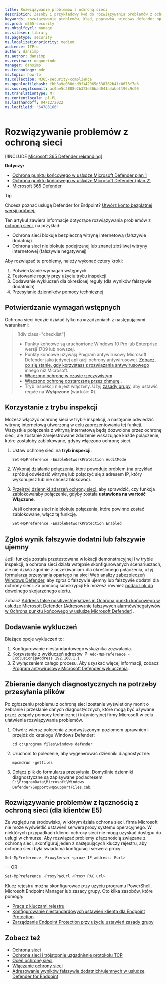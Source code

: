 ```yaml
---
title: Rozwiązywanie problemów z ochroną sieci
description: Zasoby i przykładowy kod do rozwiązywania problemów z ochroną sieci w Ochrona punktu końcowego w usłudze Microsoft Defender.
keywords: rozwiązywanie problemów, błąd, poprawka, windows defender np, asr, reguły, biodra, rozwiązywanie problemów, inspekcja, wykluczenie, fałszywie dodatnie, złamane, blokowanie, Ochrona punktu końcowego w usłudze Microsoft Defender
ms.prod: m365-security
ms.mktglfcycl: manage
ms.sitesec: library
ms.pagetype: security
ms.localizationpriority: medium
audience: ITPro
author: dansimp
ms.author: dansimp
ms.reviewer: oogunrinde
manager: dansimp
ms.technology: mde
ms.topic: how-to
ms.collection: M365-security-compliance
ms.openlocfilehash: fbb3a9e038dcd9f342065d538762b41c0673f7e6
ms.sourcegitcommit: ac0ae5c2888e2b323e36bad041a4abef196c9c96
ms.translationtype: MT
ms.contentlocale: pl-PL
ms.lasthandoff: 04/12/2022
ms.locfileid: "64783166"
---
```

# <a name="troubleshoot-network-protection"></a>Rozwiązywanie problemów z ochroną sieci

[!INCLUDE [Microsoft 365 Defender rebranding](../../includes/microsoft-defender.md)]

**Dotyczy:**
- [Ochrona punktu końcowego w usłudze Microsoft Defender plan 1](https://go.microsoft.com/fwlink/p/?linkid=2154037)
- [Ochrona punktu końcowego w usłudze Microsoft Defender (plan 2)](https://go.microsoft.com/fwlink/p/?linkid=2154037) 
- [Microsoft 365 Defender](https://go.microsoft.com/fwlink/?linkid=2118804)

> [!TIP]
> Chcesz poznać usługę Defender for Endpoint? [Utwórz konto bezpłatnej wersji próbnej.](https://signup.microsoft.com/create-account/signup?products=7f379fee-c4f9-4278-b0a1-e4c8c2fcdf7e&ru=https://aka.ms/MDEp2OpenTrial?ocid=docs-wdatp-pullalerts-abovefoldlink)

Ten artykuł zawiera informacje dotyczące rozwiązywania problemów z [ochroną sieci](network-protection.md), na przykład:

- Ochrona sieci blokuje bezpieczną witrynę internetową (fałszywie dodatnią)
- Ochrona sieci nie blokuje podejrzanej lub znanej złośliwej witryny internetowej (fałszywie negatywnej)

Aby rozwiązać te problemy, należy wykonać cztery kroki:

1. Potwierdzanie wymagań wstępnych
2. Testowanie reguły przy użyciu trybu inspekcji
3. Dodawanie wykluczeń dla określonej reguły (dla wyników fałszywie dodatnich)
4. Przesyłanie dzienników pomocy technicznej

## <a name="confirm-prerequisites"></a>Potwierdzanie wymagań wstępnych

Ochrona sieci będzie działać tylko na urządzeniach z następującymi warunkami:

> [!div class="checklist"]
>
> - Punkty końcowe są uruchomione Windows 10 Pro lub Enterprise wersji 1709 lub nowszej.
> - Punkty końcowe używają Program antywirusowy Microsoft Defender jako jedynej aplikacji ochrony antywirusowej. [Zobacz, co się stanie, gdy korzystasz z rozwiązania antywirusowego](/windows/security/threat-protection/microsoft-defender-antivirus/microsoft-defender-antivirus-compatibility) innego niż Microsoft.
> - [Włączono ochronę w czasie rzeczywistym](/windows/security/threat-protection/microsoft-defender-antivirus/configure-real-time-protection-microsoft-defender-antivirus) .
> - [Włączono ochronę dostarczaną przez chmurę](/windows/security/threat-protection/microsoft-defender-antivirus/enable-cloud-protection-microsoft-defender-antivirus) .
> - Tryb inspekcji nie jest włączony. Użyj [zasady grupy](enable-network-protection.md#group-policy), aby ustawić regułę na **Wyłączone** (wartość: **0**).

## <a name="use-audit-mode"></a>Korzystanie z trybu inspekcji

Możesz włączyć ochronę sieci w trybie inspekcji, a następnie odwiedzić witrynę internetową utworzoną w celu zaprezentowania tej funkcji. Wszystkie połączenia z witryną internetową będą dozwolone przez ochronę sieci, ale zostanie zarejestrowane zdarzenie wskazujące każde połączenie, które zostałoby zablokowane, gdyby włączono ochronę sieci.

1. Ustaw ochronę sieci na **tryb inspekcji**.

   ```PowerShell
   Set-MpPreference -EnableNetworkProtection AuditMode
   ```

2. Wykonaj działanie połączenia, które powoduje problem (na przykład spróbuj odwiedzić witrynę lub połączyć się z adresem IP, który wykonujesz lub nie chcesz blokować).

3. [Przejrzyj dzienniki zdarzeń ochrony sieci,](network-protection.md#review-network-protection-events-in-windows-event-viewer) aby sprawdzić, czy funkcja zablokowałaby połączenie, gdyby została **ustawiona na wartość Włączone**.

   Jeśli ochrona sieci nie blokuje połączenia, które powinno zostać zablokowane, włącz tę funkcję.

   ```PowerShell
   Set-MpPreference -EnableNetworkProtection Enabled
   ```

## <a name="report-a-false-positive-or-false-negative"></a>Zgłoś wynik fałszywie dodatni lub fałszywie ujemny

Jeśli funkcja została przetestowana w lokacji demonstracyjnej i w trybie inspekcji, a ochrona sieci działa wstępnie skonfigurowanych scenariuszach, ale nie działa zgodnie z oczekiwaniami dla określonego połączenia, użyj [formularza przesyłania opartego na sieci Web analizy zabezpieczeń Windows Defender](https://www.microsoft.com/wdsi/filesubmission), aby zgłosić fałszywie ujemny lub fałszywie dodatni dla ochrony sieci. Za pomocą subskrypcji E5 możesz również [podać link do dowolnego skojarzonego alertu](alerts-queue.md).

Zobacz [Address false positives/negatives in Ochrona punktu końcowego w usłudze Microsoft Defender (Adresowanie fałszywych alarmów/negatywów w Ochrona punktu końcowego w usłudze Microsoft Defender](defender-endpoint-false-positives-negatives.md)).

## <a name="add-exclusions"></a>Dodawanie wykluczeń

Bieżące opcje wykluczeń to:

1. Konfigurowanie niestandardowego wskaźnika zezwalania.
2. Korzystanie z wykluczeń adresów IP: `Add-MpPreference -ExclusionIpAddress 192.168.1.1`
3. Z wyłączeniem całego procesu. Aby uzyskać więcej informacji, zobacz [Program antywirusowy Microsoft Defender wykluczenia](configure-exclusions-microsoft-defender-antivirus.md). 

## <a name="collect-diagnostic-data-for-file-submissions"></a>Zbieranie danych diagnostycznych na potrzeby przesyłania plików

Po zgłoszeniu problemu z ochroną sieci zostanie wyświetlony monit o zebranie i przesłanie danych diagnostycznych, które mogą być używane przez zespoły pomocy technicznej i inżynieryjnej firmy Microsoft w celu ułatwienia rozwiązywania problemów.

1. Otwórz wiersz polecenia z podwyższonym poziomem uprawnień i przejdź do katalogu Windows Defender:

   ```console
   cd c:\program files\windows defender
   ```

2. Uruchom to polecenie, aby wygenerować dzienniki diagnostyczne:

   ```console
   mpcmdrun -getfiles
   ```

3. Dołącz plik do formularza przesyłania. Domyślnie dzienniki diagnostyczne są zapisywane pod adresem `C:\ProgramData\Microsoft\Windows Defender\Support\MpSupportFiles.cab`.

## <a name="resolve-connectivity-issues-with-network-protection-for-e5-customers"></a>Rozwiązywanie problemów z łącznością z ochroną sieci (dla klientów E5)

Ze względu na środowisko, w którym działa ochrona sieci, firma Microsoft nie może wyświetlić ustawień serwera proxy systemu operacyjnego. W niektórych przypadkach klienci ochrony sieci nie mogą uzyskać dostępu do usługi w chmurze. Aby rozwiązać problemy z łącznością związane z ochroną sieci, skonfiguruj jeden z następujących kluczy rejestru, aby ochrona sieci była świadoma konfiguracji serwera proxy:

```powershell
Set-MpPreference -ProxyServer <proxy IP address: Port>
```

---OR---

```powershell
Set-MpPreference -ProxyPacUrl <Proxy PAC url>
```

Klucz rejestru można skonfigurować przy użyciu programu PowerShell, Microsoft Endpoint Manager lub zasady grupy. Oto kilka zasobów, które pomogą:

- [Praca z kluczami rejestru](/powershell/scripting/samples/working-with-registry-keys)
- [Konfigurowanie niestandardowych ustawień klienta dla Endpoint Protection](/mem/configmgr/protect/deploy-use/endpoint-protection-configure-client)
- [Zarządzanie Endpoint Protection przy użyciu ustawień zasady grupy](/mem/configmgr/protect/deploy-use/endpoint-protection-group-policies)

## <a name="see-also"></a>Zobacz też

- [Ochrona sieci](network-protection.md)
- [Ochrona sieci i trójstopnie uzgadnianie protokołu TCP](network-protection.md#network-protection-and-the-tcp-three-way-handshake)
- [Oceń ochronę sieci](evaluate-network-protection.md)
- [Włączanie ochrony sieci](enable-network-protection.md)
- [Adresowanie wyników fałszywie dodatnich/ujemnych w usłudze Defender for Endpoint](defender-endpoint-false-positives-negatives.md)
